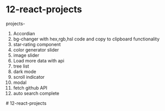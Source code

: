 ﻿# 12-react-projects

<p> projects- </p>
<ol>
<li>Accordian</li>
<li>bg-changer with hex,rgb,hsl code and copy to clipboard functionality</li>
<li>star-rating component</li>
<li>color generator slider</li>
<li>image slider</li>
<li>Load more data with api</li>
<li>tree list</li>
<li>dark mode</li>
<li>scroll indicator</li>
<li>modal </li>
<li>fetch github API  </li>
<li>auto search complete</li>

</ol>
# 12-react-projects

